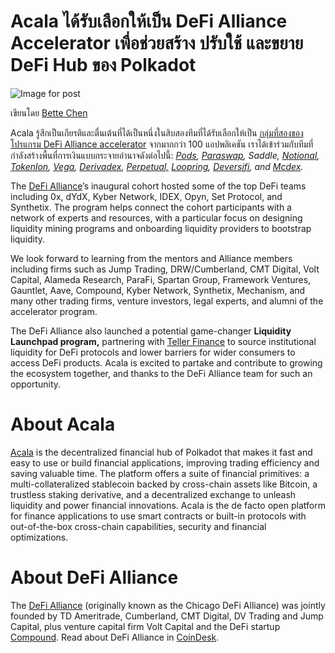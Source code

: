 # **Acala ได้รับเลือกให้เป็น DeFi Alliance Accelerator เพื่อช่วยสร้าง ปรับใช้ และขยาย DeFi Hub ของ Polkadot**

![Image for post](https://miro.medium.com/max/3200/0*7SxlrlyVQIduIxF5)

เขียนโดย [Bette Chen](https://medium.com/u/8d475d21e811?source=post_page-----c1526008963e--------------------------------)

Acala รู้สึกเป็นเกียรติและตื่นเต้นที่ได้เป็นหนึ่งในสิบสองทีมที่ได้รับเลือกให้เป็น [กลุ่มที่สองของโปรแกรม DeFi Alliance accelerator](https://medium.com/@lmrankhan/defi-alliance-announces-cohort-2-liquidity-launchpad-5bbaf76cde32) จากมากกว่า 100 แอปพลิเคชัน เราได้เข้าร่วมกับทีมที่กำลังสร้างพื้นที่การเงินแบบกระจายอำนาจดังต่อไปนี้: [_Pods_](http://pods.finance/)_,_ [_Paraswap_](https://paraswap.io/#/)_, Saddle,_ [_Notional_](http://notional.finance/)_,_ [_Tokenlon_](http://tokenlon.im/)_,_ [_Vega_](http://vega.xyz/)_,_ [_Derivadex_](https://derivadex.com/)_,_ [_Perpetual,_](http://perp.fi/) [_Loopring_](https://loopring.org/#/)_,_ [_Deversifi_](http://deversifi.com/)_, and_ [_Mcdex_](https://mcdex.io/)_._

The [DeFi Alliance](https://defialliance.co)’s inaugural cohort hosted some of the top DeFi teams including 0x, dYdX, Kyber Network, IDEX, Opyn, Set Protocol, and Synthetix. The program helps connect the cohort participants with a network of experts and resources, with a particular focus on designing liquidity mining programs and onboarding liquidity providers to bootstrap liquidity.

We look forward to learning from the mentors and Alliance members including firms such as Jump Trading, DRW/Cumberland, CMT Digital, Volt Capital, Alameda Research, ParaFi, Spartan Group, Framework Ventures, Gauntlet, Aave, Compound, Kyber Network, Synthetix, Mechanism, and many other trading firms, venture investors, legal experts, and alumni of the accelerator program.

The DeFi Alliance also launched a potential game-changer **Liquidity Launchpad program,** partnering with [Teller Finance](https://finance.yahoo.com/news/teller-finance-announces-october-launch-130000981.html) to source institutional liquidity for DeFi protocols and lower barriers for wider consumers to access DeFi products. Acala is excited to partake and contribute to growing the ecosystem together, and thanks to the DeFi Alliance team for such an opportunity.

# **About Acala**

[Acala](http://acala.network/) is the decentralized financial hub of Polkadot that makes it fast and easy to use or build financial applications, improving trading efficiency and saving valuable time. The platform offers a suite of financial primitives: a multi-collateralized stablecoin backed by cross-chain assets like Bitcoin, a trustless staking derivative, and a decentralized exchange to unleash liquidity and power financial innovations. Acala is the de facto open platform for finance applications to use smart contracts or built-in protocols with out-of-the-box cross-chain capabilities, security and financial optimizations.

# **About DeFi Alliance**

The [DeFi Alliance](https://defialliance.co) (originally known as the Chicago DeFi Alliance) was jointly founded by TD Ameritrade, Cumberland, CMT Digital, DV Trading and Jump Capital, plus venture capital firm Volt Capital and the DeFi startup [Compound](https://www.coindesk.com/defi-startup-compound-finance-raises-25-million-series-a-led-by-a16z). Read about DeFi Alliance in [CoinDesk](https://www.coindesk.com/chicagos-trading-firms-look-to-defi-with-new-alliance).
